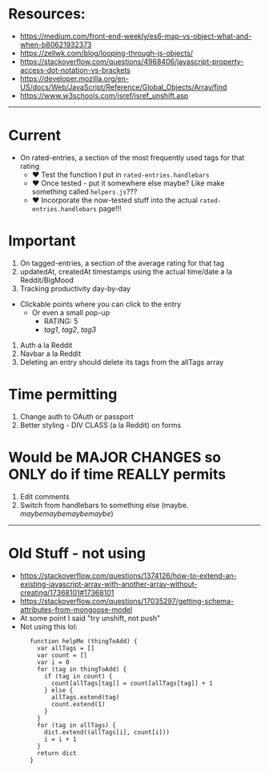 # Resources:
* https://medium.com/front-end-weekly/es6-map-vs-object-what-and-when-b80621932373
* https://zellwk.com/blog/looping-through-js-objects/
* https://stackoverflow.com/questions/4968406/javascript-property-access-dot-notation-vs-brackets
* https://developer.mozilla.org/en-US/docs/Web/JavaScript/Reference/Global_Objects/Array/find
* https://www.w3schools.com/jsref/jsref_unshift.asp

---

# Current
* On rated-entries, a section of the most frequently used tags for that rating
  * ❤️ Test the function I put in ```rated-entries.handlebars```
  * ❤️ Once tested - put it somewhere else maybe? Like make something called ```helpers.js```???
  * ❤️ Incorporate the now-tested stuff into the actual ```rated-entries.handlebars``` page!!!

# Important
1. On tagged-entries, a section of the average rating for that tag
1. updatedAt, createdAt timestamps using the actual time/date a la Reddit/BigMood
1. Tracking productivity day-by-day
  - Clickable points where you can click to the entry
    - Or even a small pop-up
      - RATING: 5
      - *tag1*, *tag2*, *tag3*
1. Auth a la Reddit
1. Navbar a la Reddit
1. Deleting an entry should delete its tags from the allTags array

# Time permitting
1. Change auth to OAuth or passport
1. Better styling - DIV CLASS (a la Reddit) on forms

# Would be MAJOR CHANGES so ONLY do if time REALLY permits
1. Edit comments
1. Switch from handlebars to something else (maybe. *maybemaybemaybemaybe*)

---

# Old Stuff - not using

* https://stackoverflow.com/questions/1374126/how-to-extend-an-existing-javascript-array-with-another-array-without-creating/17368101#17368101
* https://stackoverflow.com/questions/17035297/getting-schema-attributes-from-mongoose-model
* At some point I said "try unshift, not push"
* Not using this lol:
```
      function helpMe (thingToAdd) {
        var allTags = []
        var count = []
        var i = 0
        for (tag in thingToAdd) {
          if (tag in count) {
            count[allTags[tag]] = count[allTags[tag]] + 1
          } else {
            allTags.extend(tag)
            count.extend(1)
          }
        }
        for (tag in allTags) {
          dict.extend((allTags[i], count[i]))
          i = i + 1
        }
        return dict
      }
```